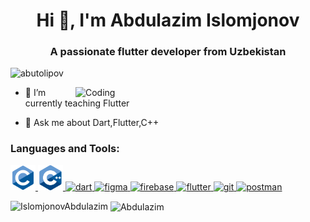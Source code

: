 <h1 align="center">Hi 👋, I'm Abdulazim Islomjonov</h1>
<h3 align="center">A passionate flutter developer from Uzbekistan</h3>

<p align="left"> <img src="https://komarev.com/ghpvc/?username=abutolipov&label=Profile%20views&color=0e75b6&style=flat" alt="abutolipov" /> </p>
<img align="right" alt="Coding" width="400" src="https://i.pinimg.com/736x/ce/2c/a9/ce2ca922671610b892b1347e094d4d6e.jpg">

- 🌱 I’m currently teaching Flutter

- 💬 Ask me about Dart,Flutter,C++

<h3 align="left">Languages and Tools:</h3>
<p align="left"> <a href="https://www.cprogramming.com/" target="_blank" rel="noreferrer"> <img src="https://raw.githubusercontent.com/devicons/devicon/master/icons/c/c-original.svg" alt="c" width="40" height="40"/> </a> <a href="https://www.w3schools.com/cpp/" target="_blank" rel="noreferrer"> <img src="https://raw.githubusercontent.com/devicons/devicon/master/icons/cplusplus/cplusplus-original.svg" alt="cplusplus" width="40" height="40"/> </a> <a href="https://dart.dev" target="_blank" rel="noreferrer"> <img src="https://www.vectorlogo.zone/logos/dartlang/dartlang-icon.svg" alt="dart" width="40" height="40"/> </a> <a href="https://www.figma.com/" target="_blank" rel="noreferrer"> <img src="https://www.vectorlogo.zone/logos/figma/figma-icon.svg" alt="figma" width="40" height="40"/> </a> <a href="https://firebase.google.com/" target="_blank" rel="noreferrer"> <img src="https://www.vectorlogo.zone/logos/firebase/firebase-icon.svg" alt="firebase" width="40" height="40"/> </a> <a href="https://flutter.dev" target="_blank" rel="noreferrer"> <img src="https://www.vectorlogo.zone/logos/flutterio/flutterio-icon.svg" alt="flutter" width="40" height="40"/> </a> <a href="https://git-scm.com/" target="_blank" rel="noreferrer"> <img src="https://www.vectorlogo.zone/logos/git-scm/git-scm-icon.svg" alt="git" width="40" height="40"/> </a> <a href="https://postman.com" target="_blank" rel="noreferrer"> <img src="https://www.vectorlogo.zone/logos/getpostman/getpostman-icon.svg" alt="postman" width="40" height="40"/> </a> </p>

<p><img align="left" src="https://github-readme-stats.vercel.app/api/top-langs?username=IslomjonovAbdulazim&show_icons=true&locale=en&layout=compact" alt="IslomjonovAbdulazim" /></p>

<p>&nbsp;<img align="center" src="https://github-readme-stats.vercel.app/api?username=IslomjonovAbdulazim&show_icons=true&locale=en" alt="Abdulazim" /></p>
